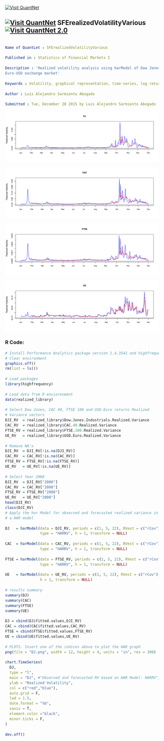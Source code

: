 
[<img src="https://github.com/QuantLet/Styleguide-and-FAQ/blob/master/pictures/banner.png" width="888" alt="Visit QuantNet">](http://quantlet.de/)

## [<img src="https://github.com/QuantLet/Styleguide-and-FAQ/blob/master/pictures/qloqo.png" alt="Visit QuantNet">](http://quantlet.de/) **SFErealizedVolatilityVarious** [<img src="https://github.com/QuantLet/Styleguide-and-FAQ/blob/master/pictures/QN2.png" width="60" alt="Visit QuantNet 2.0">](http://quantlet.de/)

```yaml

Name of QuantLet : SFErealizedVolatilityVarious

Published in : Statistics of Financial Markets I

Description : 'Realized volatility analysis using harModel of Dow Jones, CAC 50, FTSE 100 and
Euro-USD exchange market'

Keywords : Volatility, graphical representation, time-series, log returns, variance

Author : Luis Alejandro Sarmiento Abogado

Submitted : Tue, December 28 2015 by Luis Alejandro Sarmiento Abogado

```

![Picture1](DJ.png)

![Picture2](CAC.png)

![Picture3](FTSE.png)

![Picture3](UE.png)


### R Code:
```r
# Install Performance Analytics package version 1.4.3541 and highfrequency package version 0.4. Zoo and xts package needs to be installed
# Clear environment
graphics.off()
rm(list = ls())

# Load packages
library(highfrequency)

# Load data from R enviorenment
data(realized_library)

# Select Dow Jones, CAC 40, FTSE 100 and USD-Euro returns Realized
# Variance vectors
DJI_RV  = realized_library$Dow.Jones.Industrials.Realized.Variance
CAC_RV  = realized_library$CAC.40.Realized.Variance
FTSE_RV = realized_library$FTSE.100.Realized.Variance
UE_RV   = realized_library$USD.Euro.Realized.Variance

# Remove NA's
DJI_RV  = DJI_RV[!is.na(DJI_RV)]
CAC_RV  = CAC_RV[!is.na(CAC_RV)]
FTSE_RV = FTSE_RV[!is.na(FTSE_RV)]
UE_RV   = UE_RV[!is.na(UE_RV)]

# Select Year 2008
DJI_RV  = DJI_RV["2008"]
CAC_RV  = CAC_RV["2008"]
FTSE_RV = FTSE_RV["2008"]
UE_RV   = UE_RV["2008"]
head(DJI_RV)
class(DJI_RV)
# Apply the har Model for observed and forecasted realized variance in
# a HAR model

DJ   = harModel(data = DJI_RV, periods = c(1, 5, 22), RVest = c("rCov"), 
                type = "HARRV", h = 1, transform = NULL)

CAC  = harModel(data = CAC_RV, periods = c(1, 5, 22), RVest = c("rCov"), 
                type = "HARRV", h = 1, transform = NULL)

FTSE = harModel(data = FTSE_RV, periods = c(1, 5, 22), RVest = c("rCov"), 
                type = "HARRV", h = 1, transform = NULL)

UE   = harModel(data = UE_RV, periods = c(1, 5, 22), RVest = c("rCov"), type = "HARRV", 
                h = 1, transform = NULL)

# results summary
summary(DJ)
summary(CAC)
summary(FTSE)
summary(UE)

DJ = cbind(DJ$fitted.values,DJI_RV)
CAC = cbind(CAC$fitted.values,CAC_RV)
FTSE = cbind(FTSE$fitted.values,FTSE_RV)
UE = cbind(UE$fitted.values,UE_RV)

# PLOTS. Insert one of the indices above to plot the HAR graph
png(file = "DJ.png", width = 12, height = 4, units = "in", res = 300)

chart.TimeSeries(
  DJ,
  type = "l", 
  main = "DJ", #"Observed and forecasted RV based on HAR Model: HARRV", 
  ylab = "Realized Volatility",
  col = c("red","blue"), 
  auto.grid = F,
  lwd = 1.5,
  date.format = "%b",
  xaxis = T,
  element.color ="black",
  minor.ticks = F,
)

dev.off()

```
